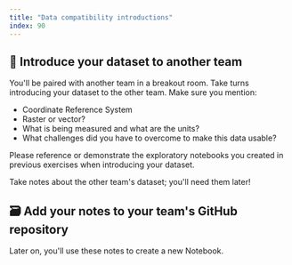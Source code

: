 ```yaml
---
title: "Data compatibility introductions"
index: 90
---
```


## 💬 Introduce your dataset to another team

You'll be paired with another team in a breakout room. Take turns introducing your
dataset to the other team. Make sure you mention:

* Coordinate Reference System
* Raster or vector?
* What is being measured and what are the units?
* What challenges did you have to overcome to make this data usable?

Please reference or demonstrate the exploratory notebooks you created in previous
exercises when introducing your dataset.

Take notes about the other team's dataset; you'll need them later!


## 🗃️ Add your notes to your team's GitHub repository

Later on, you'll use these notes to create a new Notebook.
